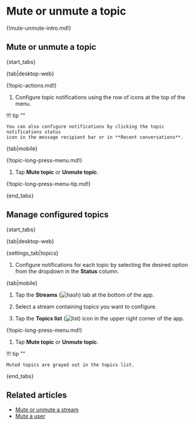 # Mute or unmute a topic

{!mute-unmute-intro.md!}

## Mute or unmute a topic

{start_tabs}

{tab|desktop-web}

{!topic-actions.md!}

1. Configure topic notifications using the row of icons at the top of the menu.

!!! tip ""

    You can also configure notifications by clicking the topic notifications status
    icon in the message recipient bar or in **Recent conversations**.

{tab|mobile}

{!topic-long-press-menu.md!}

1. Tap **Mute topic** or **Unmute topic**.

{!topic-long-press-menu-tip.md!}

{end_tabs}

## Manage configured topics

{start_tabs}

{tab|desktop-web}

{settings_tab|topics}

1. Configure notifications for each topic by selecting the desired option from
   the dropdown in the **Status** column.

{tab|mobile}

1. Tap the **Streams**
   (<img src="/static/images/help/mobile-hash-icon.svg" alt="hash" class="mobile-icon"/>)
   tab at the bottom of the app.

1. Select a stream containing topics you want to configure.

1. Tap the **Topics list**
   (<img src="/static/images/help/mobile-list-icon.svg" alt="list" class="mobile-icon"/>)
   icon in the upper right corner of the app.

{!topic-long-press-menu.md!}

1. Tap **Mute topic** or **Unmute topic**.

!!! tip ""

    Muted topics are grayed out in the topics list.

{end_tabs}

## Related articles

* [Mute or unmute a stream](/help/mute-a-stream)
* [Mute a user](/help/mute-a-user)

